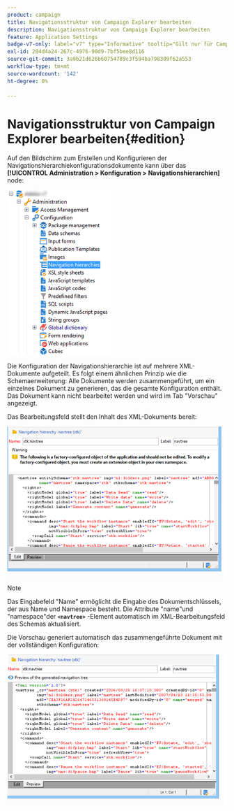 ```yaml
---
product: campaign
title: Navigationsstruktur von Campaign Explorer bearbeiten
description: Navigationsstruktur von Campaign Explorer bearbeiten
feature: Application Settings
badge-v7-only: label="v7" type="Informative" tooltip="Gilt nur für Campaign Classic v7"
exl-id: 204d4a24-267c-4976-90d9-7bf5bee8d116
source-git-commit: 3a9b21d626b60754789c3f594ba798309f62a553
workflow-type: tm+mt
source-wordcount: '142'
ht-degree: 0%

---
```



# Navigationsstruktur von Campaign Explorer bearbeiten{#edition}

Auf den Bildschirm zum Erstellen und Konfigurieren der Navigationshierarchiekonfigurationsdokumente kann über das **[!UICONTROL Administration > Konfiguration > Navigationshierarchien]** node:

![](assets/d_ncs_integration_navigation_arbo.png)

Die Konfiguration der Navigationshierarchie ist auf mehrere XML-Dokumente aufgeteilt. Es folgt einem ähnlichen Prinzip wie die Schemaerweiterung: Alle Dokumente werden zusammengeführt, um ein einzelnes Dokument zu generieren, das die gesamte Konfiguration enthält. Das Dokument kann nicht bearbeitet werden und wird im Tab &quot;Vorschau&quot; angezeigt.

Das Bearbeitungsfeld stellt den Inhalt des XML-Dokuments bereit:

![](assets/d_ncs_integration_navigation_edit.png)

>[!NOTE]
>
>Das Eingabefeld &quot;Name&quot; ermöglicht die Eingabe des Dokumentschlüssels, der aus Name und Namespace besteht. Die Attribute &quot;name&quot;und &quot;namespace&quot;der **`<navtree>`** -Element automatisch im XML-Bearbeitungsfeld des Schemas aktualisiert.

Die Vorschau generiert automatisch das zusammengeführte Dokument mit der vollständigen Konfiguration:

![](assets/d_ncs_integration_navigation_preview.png)
